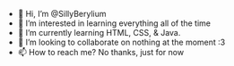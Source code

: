 - 👋 Hi, I’m @SillyBerylium
- 👀 I’m interested in learning everything all of the time
- 🌱 I’m currently learning HTML, CSS, & Java.
- 💞️ I’m looking to collaborate on nothing at the moment :3
- 📫 How to reach me? No thanks, just for now

<!---
SillyBerylium/SillyBerylium is a ✨ special ✨ repository because its `README.md` (this file) appears on your GitHub profile.
You can click the Preview link to take a look at your changes.
--->
